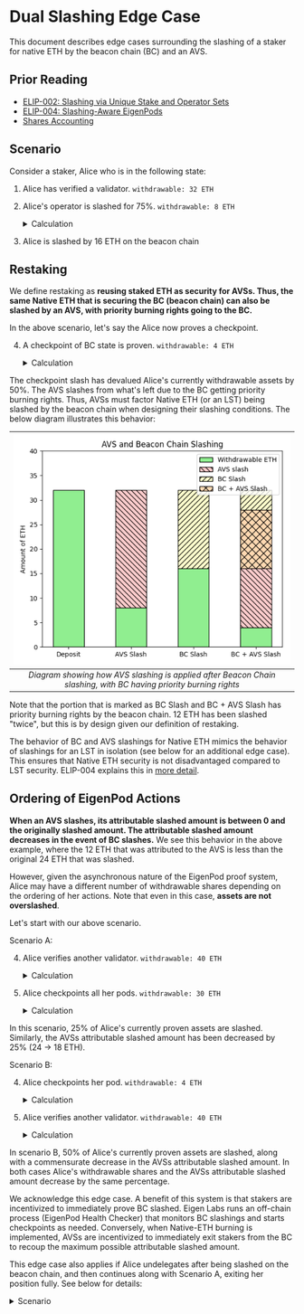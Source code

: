 # Dual Slashing Edge Case

This document describes edge cases surrounding the slashing of a staker for native ETH by the beacon chain (BC) and an AVS. 

## Prior Reading

* [ELIP-002: Slashing via Unique Stake and Operator Sets](https://github.com/eigenfoundation/ELIPs/blob/main/ELIPs/ELIP-002.md)
* [ELIP-004: Slashing-Aware EigenPods](https://github.com/eigenfoundation/ELIPs/blob/main/ELIPs/ELIP-004.md)
* [Shares Accounting](./SharesAccounting.md)

## Scenario

Consider a staker, Alice who is in the following state:

1. Alice has verified a validator. `withdrawable: 32 ETH`
2. Alice's operator is slashed for 75%. `withdrawable: 8 ETH`
    <details>
    <summary>Calculation</summary>

    * `depositShares: 32` 
    * `maxMagnitude: 0.25`
    * `BCSF: 1`
    * `DSF: 1`
    * `withdrawable = 32 * 0.25 * 1 * 1 = 8 ETH`
    </details>
3. Alice is slashed by 16 ETH on the beacon chain

## Restaking

We define restaking as **reusing staked ETH as security for AVSs. Thus, the same Native ETH that is securing the BC (beacon chain) can also be slashed by an AVS, with priority burning rights going to the BC.**

In the above scenario, let's say the Alice now proves a checkpoint.

4. A checkpoint of BC state is proven. `withdrawable: 4 ETH`
    <details>
    <summary>Calculation</summary>

    * `depositShares: 16`
    * `maxMagnitude: 0.25`
    * `BCSF: 1`
    * `DSF: 1`
    * `withdrawable = 16 * 0.25 * 1 * 1 = 4 ETH`
    </details>

The checkpoint slash has devalued Alice's currently withdrawable assets by 50%. The AVS slashes from what's left due to the BC getting priority burning rights. Thus, AVSs must factor Native ETH (or an LST) being slashed by the beacon chain when designing their slashing conditions. The below diagram illustrates this behavior:

| ![AVS and Beacon Chain Slashing Behavior](../../images/avs-bc-slash.png) |
|:--:|
| *Diagram showing how AVS slashing is applied after Beacon Chain slashing, with BC having priority burning rights* |

Note that the portion that is marked as BC Slash and BC + AVS Slash has priority burning rights by the beacon chain. 12 ETH has been slashed "twice", but this is by design given our definition of restaking.

The behavior of BC and AVS slashings for Native ETH mimics the behavior of slashings for an LST in isolation (see below for an additional edge case). This ensures that Native ETH security is not disadvantaged compared to LST security. ELIP-004 explains this in [more detail](https://github.com/eigenfoundation/ELIPs/blob/main/ELIPs/ELIP-004.md#why-do-eigenpods-need-to-upgrade).

## Ordering of EigenPod Actions

**When an AVS slashes, its attributable slashed amount is between 0 and the originally slashed amount. The attributable slashed amount decreases in the event of BC slashes.** We see this behavior in the above example, where the 12 ETH that was attributed to the AVS is less than the original 24 ETH that was slashed. 

However, given the asynchronous nature of the EigenPod proof system, Alice may have a different number of withdrawable shares depending on the ordering of her actions. Note that even in this case, **assets are not overslashed**.

Let's start with our above scenario. 

Scenario A:

4. Alice verifies another validator. `withdrawable: 40 ETH`
    <details>
    <summary>Calculation</summary>

    * `depositShares: 64`
    * `maxMagnitude: 0.25`
    * `BCSF: 1`
    * `DSF = 40 / (32 + 32) / 0.25 = 2.5`
    * `withdrawable = 64 * 0.25 * 1 * 2.5 = 40 ETH`
    </details>

5. Alice checkpoints all her pods. `withdrawable: 30 ETH`
    <details>
    <summary>Calculation</summary>

    * `depositShares: 64`
    * `maxMagnitude: 0.25`
    * `BCSF = 48 / 64 = 0.75`
    * `DSF: 2.5`
    * `withdrawable = 64 * 0.25 * 0.75 * 2.5 = 30 ETH`
    </details>

In this scenario, 25% of Alice's currently proven assets are slashed. Similarly, the AVSs attributable slashed amount has been decreased by 25% (24 → 18 ETH). 


Scenario B:

4. Alice checkpoints her pod. `withdrawable: 4 ETH`
    <details>
    <summary>Calculation</summary>

    * `depositShares: 32`
    * `maxMagnitude: 0.25`
    * `BCSF = 16 / 32 = 0.5`
    * `DSF: 1`
    * `withdrawable = 32 * 0.25 * 0.5 * 1 = 4 ETH`
    </details>

5. Alice verifies another validator. `withdrawable: 40 ETH`
    <details>
    <summary>Calculation</summary>

    * `depositShares: 64`
    * `maxMagnitude: 0.25`
    * `BCSF: 0.5`
    * `DSF = 36 / (32 + 32) / 0.125 = 4.5`
    * `withdrawable = 64 * 0.25 * 0.5 * 4.5 = 36 ETH`
    </details>

In scenario B, 50% of Alice's currently proven assets are slashed, along with a commensurate decrease in the AVSs attributable slashed amount. In both cases Alice's withdrawable shares and the AVSs attributable slashed amount decrease by the same percentage.

We acknowledge this edge case. A benefit of this system is that stakers are incentivized to immediately prove BC slashed. Eigen Labs runs an off-chain process (EigenPod Health Checker) that monitors BC slashings and starts checkpoints as needed. Conversely, when Native-ETH burning is implemented, AVSs are incentivized to immediately exit stakers from the BC to recoup the maximum possible attributable slashed amount.  

This edge case also applies if Alice undelegates after being slashed on the beacon chain, and then continues along with Scenario A, exiting her position fully. See below for details:
<details>
<summary>Scenario</summary>

1. Alice verifies a validator: `withdrawable: 32 ETH`
2. Alice's operator is slashed for 100%. `withdrawable: 0 ETH` 
3. Alice is slashed by 16 ETH on the beacon chain. 
4. Alice undelegates. `depositShares = 0` 
5. Alice verifies another validator. `withdrawable: 32 ETH`. `depositShares: 32 ETH` 
6. Alice checkpoints her slash from step 3. `withdrawable: 24 ETH`
    - `restakedExecutionLayerGwei = 16`. This is the AVSs attributable slashed amount, but it increases once Alice completely exits. 
    - `BCSF= 48/64 = 0.75`
7. Alice completes her withdrawal as shares from undelegaiton. No affect since the operator's magnitude was 0
8. Alice exits her validator from step 5. `withdrawable: 24 ETH`
    - `restakedExecutionLayerGwei = 48` 
9. Alice queues a withdrawal for all shares. `scaledShares = 32` 
10. Alice completes her withdrawal. Alice receives 24 ETH
    - `scaledShares * slashingFactor = 32 * 0.75 = 24` 
11. There is 24 ETH locked up in the pod. 
</details>
